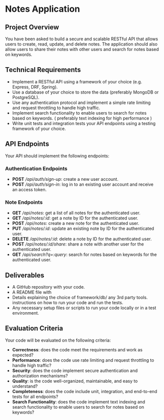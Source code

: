 # Notes Application

## Project Overview

You have been asked to build a secure and scalable RESTful API that allows users to create, read, update, and delete notes. The application should also allow users to share their notes with other users and search for notes based on keywords.

## Technical Requirements

- Implement a RESTful API using a framework of your choice (e.g. Express, DRF, Spring).
- Use a database of your choice to store the data (preferably MongoDB or PostgreSQL).
- Use any authentication protocol and implement a simple rate limiting and request throttling to handle high traffic.
- Implement search functionality to enable users to search for notes based on keywords. ( preferably text indexing for high performance )
- Write unit tests and integration tests your API endpoints using a testing framework of your choice.

## API Endpoints

Your API should implement the following endpoints:

### Authentication Endpoints

- **POST** _/api/auth/sign-up_: create a new user account.
- **POST** _/api/auth/sign-in_: log in to an existing user account and receive an access token.

### Note Endpoints

- **GET** _/api/notes_: get a list of all notes for the authenticated user.
- **GET** _/api/notes/:id_: get a note by ID for the authenticated user.
- **POST** _/api/notes_: create a new note for the authenticated user.
- **PUT** _/api/notes/:id_: update an existing note by ID for the authenticated user.
- **DELETE** _/api/notes/:id_: delete a note by ID for the authenticated user.
- **POST** _/api/notes/:id/share_: share a note with another user for the authenticated user.
- **GET** _/api/search?q=:query_: search for notes based on keywords for the authenticated user.

## Deliverables

- A GitHub repository with your code.
- A README file with
- Details explaining the choice of framework/db/ any 3rd party tools.
instructions on how to run your code and run the tests.
- Any necessary setup files or scripts to run your code locally or in a test environment.

## Evaluation Criteria

Your code will be evaluated on the following criteria:

- **Correctness**: does the code meet the requirements and work as expected?
- **Performance**: does the code use rate limiting and request throttling to handle high traffic?
- **Security**: does the code implement secure authentication and authorization mechanisms?
- **Quality**: is the code well-organized, maintainable, and easy to understand?
- **Completeness**: does the code include unit, integration, and end-to-end tests for all endpoints?
- **Search Functionality**: does the code implement text indexing and search functionality to enable users to search for notes based on keywords?
